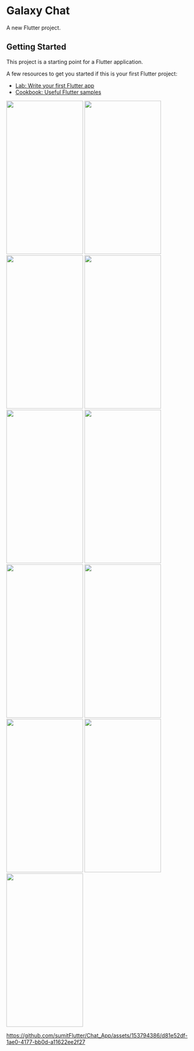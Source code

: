 # Galaxy Chat

A new Flutter project.

## Getting Started

This project is a starting point for a Flutter application.

A few resources to get you started if this is your first Flutter project:

- [Lab: Write your first Flutter app](https://docs.flutter.dev/get-started/codelab)
- [Cookbook: Useful Flutter samples](https://docs.flutter.dev/cookbook)

<img src="https://github.com/sumitFlutter/Chat_App/assets/153794386/5b01fcc4-7b9e-4917-8c30-41a1537f71eb" height="400px"   width="200px"/>
<img src="https://github.com/sumitFlutter/Chat_App/assets/153794386/4f9fcde8-2534-47c6-ac93-cfd5f5246fbb" height="400px"   width="200px"/>
<img src="https://github.com/sumitFlutter/Chat_App/assets/153794386/00711812-706d-44e9-a0b1-b9e3e215f52f" height="400px"   width="200px"/>
<img src="https://github.com/sumitFlutter/Chat_App/assets/153794386/40b32c88-9662-475d-bca0-784b0226f1e3" height="400px"   width="200px"/>
<img src="https://github.com/sumitFlutter/Chat_App/assets/153794386/dfa6304a-09f0-4065-9b3d-50e1c64a6196" height="400px"   width="200px"/>
<img src="https://github.com/sumitFlutter/Chat_App/assets/153794386/9c5cf951-554a-4876-8ebe-1a5ae3a0f07d" height="400px"   width="200px"/>
<img src="https://github.com/sumitFlutter/Chat_App/assets/153794386/2954577a-fb6c-4f34-949e-aa54cca10c4a" height="400px"   width="200px"/>
 <img src="https://github.com/sumitFlutter/Chat_App/assets/153794386/7ae7db81-7533-4896-a516-bc01b7bc5edc" height="400px"   width="200px"/>
<img src="https://github.com/sumitFlutter/Chat_App/assets/153794386/14170529-87b1-448d-8a05-7370da687e7d" height="400px"   width="200px"/>
<img src="https://github.com/sumitFlutter/Chat_App/assets/153794386/fcb8e460-dd66-4d05-86d1-ad04b01399cc" height="400px"   width="200px"/>
<img src="https://github.com/sumitFlutter/Chat_App/assets/153794386/2c63d7c7-9614-4317-b815-6d90fe7a1024" height="400px"   width="200px"/>




https://github.com/sumitFlutter/Chat_App/assets/153794386/d81e52df-1ae0-4177-bb0d-a11622ee2f27
